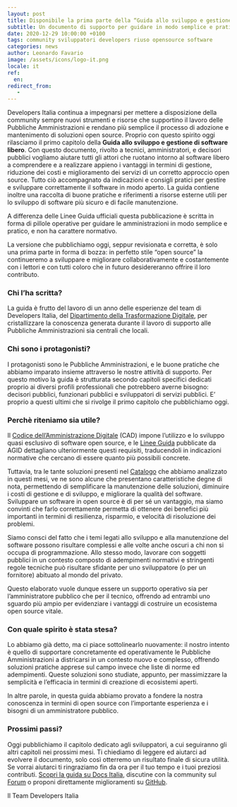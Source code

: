 ```yaml
---
layout: post
title: Disponibile la prima parte della “Guida allo sviluppo e gestione di software libero”
subtitle: Un documento di supporto per guidare in modo semplice e pratico l’adozione e il mantenimento di soluzioni open source
date: 2020-12-29 10:00:00 +0100
tags: community sviluppatori developers riuso opensource software
categories: news
author: Leonardo Favario
image: /assets/icons/logo-it.png
locale: it
ref:
  en:
redirect_from:
   -
---
```


Developers Italia continua a impegnarsi per mettere a disposizione della community sempre nuovi strumenti e risorse che supportino il lavoro delle Pubbliche Amministrazioni e rendano più semplice il processo di adozione e mantenimento di soluzioni open source. Proprio con questo spirito oggi rilasciamo il primo capitolo della **Guida allo sviluppo e gestione di software libero**. Con questo documento, rivolto a tecnici, amministratori, e decisori pubblici vogliamo aiutare tutti gli attori che ruotano intorno al software libero a comprendere e a realizzare appieno i vantaggi in termini di gestione, riduzione dei costi e miglioramento dei servizi di un corretto approccio open source. Tutto ciò accompagnato da indicazioni e consigli pratici per gestire e sviluppare correttamente il software in modo aperto. La guida contiene inoltre una raccolta di buone pratiche e riferimenti a risorse esterne utili per lo sviluppo di software più sicuro e di facile manutenzione.
 
A differenza delle Linee Guida ufficiali questa pubblicazione è scritta in forma di pillole operative per guidare le amministrazioni in modo semplice e pratico, e non ha carattere normativo.
 
La versione che pubblichiamo oggi, seppur revisionata e corretta, è solo una prima parte in forma di bozza: in perfetto stile “open source” la continueremo a sviluppare e migliorare collaborativamente e costantemente con i lettori e con tutti coloro che in futuro desidereranno offrire il loro contributo.

### Chi l’ha scritta?

La guida è frutto del lavoro di un anno delle esperienze del team di Developers Italia, del [Dipartimento della Trasformazione Digitale](https://innovazione.gov.it/it/chi-siamo/dipartimento/), per cristallizzare la conoscenza generata durante il lavoro di supporto alle Pubbliche Amministrazioni sia centrali che locali.

### Chi sono i protagonisti?

I protagonisti sono le Pubbliche Amministrazioni, e le buone pratiche che abbiamo imparato insieme attraverso le nostre attività di supporto. Per questo motivo la guida è strutturata secondo capitoli specifici dedicati proprio ai diversi profili professionali che potrebbero averne bisogno: decisori pubblici, funzionari pubblici e sviluppatori di servizi pubblici. E’ proprio a questi ultimi che si rivolge il primo capitolo che pubblichiamo oggi.

### Perchè riteniamo sia utile?

Il [Codice dell’Amministrazione Digitale](https://docs.italia.it/italia/piano-triennale-ict/codice-amministrazione-digitale-docs/it/v2018-09-28/index.html) (CAD) impone l’utilizzo e lo sviluppo quasi esclusivo di software open source, e le [Linee Guida](https://docs.italia.it/italia/developers-italia/lg-acquisizione-e-riuso-software-per-pa-docs/it/stabile/index.html) pubblicate da AGID dettagliano ulteriormente questi requisiti, traducendoli in indicazioni normative che cercano di essere quanto più possibili concrete.

Tuttavia, tra le tante soluzioni presenti nel [Catalogo](http://developers.italia.it/it/software) che abbiamo analizzato in questi mesi, ve ne sono alcune che presentano caratteristiche degne di nota, permettendo di semplificare la manutenzione delle soluzioni, diminuire i costi di gestione e di sviluppo, e migliorare la qualità del software. Sviluppare un software in open source è di per sé un vantaggio, ma siamo convinti che farlo correttamente permetta di ottenere dei benefici più importanti in termini di resilienza, risparmio, e velocità di risoluzione dei problemi.

Siamo consci del fatto che i temi legati allo sviluppo e alla manutenzione del software possono risultare complessi e alle volte anche oscuri a chi non si occupa di programmazione. Allo stesso modo, lavorare con soggetti pubblici in un contesto composto di adempimenti normativi e stringenti regole tecniche può risultare sfidante per uno sviluppatore (o per un fornitore) abituato al mondo del privato.

Questo elaborato vuole dunque essere un supporto operativo sia per l’amministratore pubblico che per il tecnico, offrendo ad entrambi uno sguardo più ampio per evidenziare i vantaggi di costruire un ecosistema open source vitale.

### Con quale spirito è stata stesa?

Lo abbiamo già detto, ma ci piace sottolinearlo nuovamente: il nostro intento è quello di supportare concretamente ed operativamente le Pubbliche Amministrazioni a districarsi in un contesto nuovo e complesso, offrendo soluzioni pratiche apprese sul campo invece che liste di norme ed adempimenti. Queste soluzioni sono studiate, appunto, per massimizzare la semplicità e l’efficacia in termini di creazione di ecosistemi aperti.

In altre parole, in questa guida abbiamo provato a fondere la nostra conoscenza in termini di open source con l’importante esperienza e i bisogni di un amministratore pubblico.

### Prossimi passi?

Oggi pubblichiamo il capitolo dedicato agli sviluppatori, a cui seguiranno gli altri capitoli nei prossimi mesi.
Ti chiediamo di leggere ed aiutarci ad evolvere il documento, solo così otterremo un risultato finale di sicura utilità. Se vorrai aiutarci ti ringraziamo fin da ora per il tuo tempo e i tuoi preziosi contributi.
[Scopri la guida su Docs Italia](https://docs.italia.it/italia/developers-italia/guida-sviluppo-gestione-software-libero/it/v0.1/index.html), discutine con la community sul [Forum](https://forum.italia.it/c/software-open-source-per-la-pa/49) o proponi direttamente miglioramenti su [GitHub](https://github.com/italia/guida-sviluppo-gestione-software-libero).

Il Team Developers Italia

